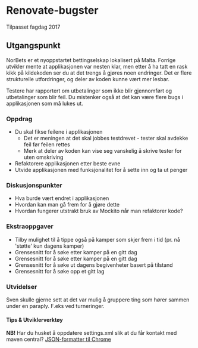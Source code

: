 # Renovate-bugster
Tilpasset fagdag 2017

## Utgangspunkt
NorBets er et nyoppstartet bettingselskap lokalisert på Malta. Forrige utvikler mente at applikasjonen var nesten klar, 
men etter å ha tatt en rask kikk på kildekoden ser du at det trengs å gjøres noen endringer. Det er flere strukturelle utfordringer,
og deler av koden kunne vært mer lesbar. 

Testere har rapportert om utbetalinger som ikke blir gjennomført og utbetalinger som blir feil. 
Du mistenker også at det kan være flere bugs i applikasjonen som må lukes ut. 

### Oppdrag

 - Du skal fikse feilene i applikasjonen
      - Det er meningen at det skal jobbes testdrevet - tester skal avdekke feil før feilen rettes
      - Merk at deler av koden kan vise seg vanskelig å skrive tester for uten omskriving
 - Refaktorere applikasjonen etter beste evne
 - Utvide applikasjonen med funksjonalitet for å sette inn og ta ut penger

### Diskusjonspunkter

 - Hva burde vært endret i applikasjonen
 - Hvordan kan man gå frem for å gjøre dette
 - Hvordan fungerer utstrakt bruk av Mockito når man refaktorer kode?


### Ekstraoppgaver
 - Tilby mulighet til å tippe også på kamper som skjer frem i tid (pr. nå 'støtte' kun dagens kamper)
 - Grensesnitt for å søke etter kamper på en gitt dag
 - Grensesnitt for å søke etter kamper på en gitt dag
 - Grensesnitt for å søke ut dagens begivenheter basert på tilstand
 - Grensesnitt for å søke opp et gitt lag
        
        
### Utvidelser
Sven skulle gjerne sett at det var mulig å gruppere ting som hører sammen under en paraply. F.eks ved turneringer.

#### Tips & Utviklerverktøy
**NB!** Har du husket å oppdatere settings.xml slik at du får kontakt med maven central?
[JSON-formatter til Chrome](https://chrome.google.com/webstore/detail/json-formatter/bcjindcccaagfpapjjmafapmmgkkhgoa?utm_source=chrome-app-launcher-info-dialog)
